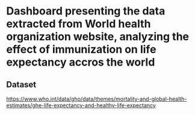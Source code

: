 # Dashboard presenting the data extracted from World health organization website, analyzing the effect of immunization on life expectancy accros the world




##  Dataset

https://www.who.int/data/gho/data/themes/mortality-and-global-health-estimates/ghe-life-expectancy-and-healthy-life-expectancy

